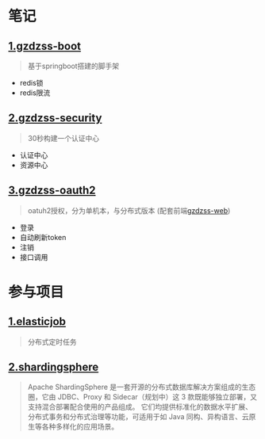 
#  笔记

##  [1.gzdzss-boot](https://github.com/gzdzss/gzdzss-boot)  
> 基于springboot搭建的脚手架
- redis锁
- redis限流 

##  [2.gzdzss-security](https://github.com/gzdzss/gzdzss-security)  
> 30秒构建一个认证中心
- 认证中心
- 资源中心


## [3.gzdzss-oauth2](https://github.com/gzdzss/gzdzss-oauth2)
> oatuh2授权，分为单机本，与分布式版本 (配套前端[gzdzss-web](https://github.com/gzdzss/gzdzss-web))
- 登录
- 自动刷新token
- 注销
- 接口调用


# 参与项目
## [1.elasticjob](https://github.com/apache/shardingsphere-elasticjob)
> 分布式定时任务

## [2.shardingsphere](https://github.com/apache/shardingsphere)
> Apache ShardingSphere 是一套开源的分布式数据库解决方案组成的生态圈，它由 JDBC、Proxy 和 Sidecar（规划中）这 3 款既能够独立部署，又支持混合部署配合使用的产品组成。 它们均提供标准化的数据水平扩展、分布式事务和分布式治理等功能，可适用于如 Java 同构、异构语言、云原生等各种多样化的应用场景。

